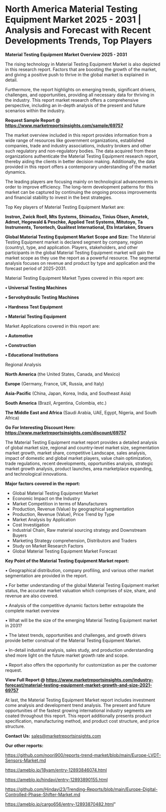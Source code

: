 # North America Material Testing Equipment Market 2025 - 2031 | Analysis and Forecast with Recent Developments Trends, Top Players

<Strong> Material Testing Equipment Market Overview 2025 - 2031</strong>

The rising technology in Material Testing Equipment Market is also depicted in this research report. Factors that are boosting the growth of the market, and giving a positive push to thrive in the global market is explained in detail.

Furthermore, the report highlights on emerging trends, significant drivers, challenges, and opportunities, providing all necessary data for thriving in the industry. This report market research offers a comprehensive perspective, including an in-depth analysis of the present and future scenarios within the industry.

<strong>Request Sample Report @ <a href=https://www.marketreportsinsights.com/sample/69757>https://www.marketreportsinsights.com/sample/69757</a></strong>

The market overview included in this report provides information from a wide range of resources like government organizations, established companies, trade and industry associations, industry brokers and other such regulatory and non-regulatory bodies. The data acquired from these organizations authenticate the Material Testing Equipment research report, thereby aiding the clients in better decision making. Additionally, the data provided in this report offers a contemporary understanding of the market dynamics.

The leading players are focusing mainly on technological advancements in order to improve efficiency. The long-term development patterns for this market can be captured by continuing the ongoing process improvements and financial stability to invest in the best strategies.

Top Key players of Material Testing Equipment Market are:

<strong>Instron, Zwick Roell, Mts Systems, Shimadzu, Tinius Olsen, Ametek, Admet, Hegewald & Peschke, Applied Test Systems, Mitutoyo, Ta Instruments, Torontech, Qualitest International, Ets Intarlaken, Struers</strong>

<strong><b>Global Material Testing Equipment Market Scope and Size:</b></strong>
The Material Testing Equipment market is declared segment by company, region (country), type, and application. Players, stakeholders, and other participants in the global Material Testing Equipment market will gain the market scope as they use the report as a powerful resource. The segmental analysis focuses on revenue and product by type and application and the forecast period of 2025-2031.

Material Testing Equipment Market Types covered in this report are:

<strong>• Universal Testing Machines

• Servohydraulic Testing Machines

• Hardness Test Equipment

• Material Testing Equipment</strong>

Market Applications covered in this report are:

<strong>• Automotive

• Construction

• Educational Institutions</strong> 

Regional Analysis

<strong>North America</strong> (the United States, Canada, and Mexico)

<strong>Europe</strong> (Germany, France, UK, Russia, and Italy)

<strong>Asia-Pacific</strong> (China, Japan, Korea, India, and Southeast Asia)

<strong>South America</strong> (Brazil, Argentina, Colombia, etc.)

<strong>The Middle East and Africa</strong> (Saudi Arabia, UAE, Egypt, Nigeria, and South Africa)

<strong>Go For Interesting Discount Here: <a href=https://www.marketreportsinsights.com/discount/69757>https://www.marketreportsinsights.com/discount/69757</a></strong>

The Material Testing Equipment market report provides a detailed analysis of global market size, regional and country-level market size, segmentation market growth, market share, competitive Landscape, sales analysis, impact of domestic and global market players, value chain optimization, trade regulations, recent developments, opportunities analysis, strategic market growth analysis, product launches, area marketplace expanding, and technological innovations.

<strong><b>Major factors covered in the report:</b></strong>
<ul>
  <li>Global Material Testing Equipment Market </li>
  <li>Economic Impact on the Industry</li>
  <li>Market Competition in terms of Manufacturers</li>
  <li>Production, Revenue (Value) by geographical segmentation</li>
  <li>Production, Revenue (Value), Price Trend by Type</li>
  <li>Market Analysis by Application</li>
  <li>Cost Investigation</li>
  <li>Industrial Chain, Raw material sourcing strategy and Downstream Buyers</li>
  <li>Marketing Strategy comprehension, Distributors and Traders</li>
  <li>Study on Market Research Factors</li>
  <li>Global Material Testing Equipment Market Forecast</li>
</ul>

<strong><b>Key Point of the Material Testing Equipment Market report:</b></strong>

• Geographical distribution, company profiling, and various other market segmentation are provided in the report.

• For better understanding of the global Material Testing Equipment market status, the accurate market valuation which comprises of size, share, and revenue are also covered.

• Analysis of the competitive dynamic factors better extrapolate the complete market overview

• What will be the size of the emerging Material Testing Equipment market in 2031?

• The latest trends, opportunities and challenges, and growth drivers provide better construal of the Material Testing Equipment Market.

• In-detail industrial analysis, sales study, and production understanding shed more light on the future market growth rate and scope.

• Report also offers the opportunity for customization as per the customer request.

<strong><b>View Full Report @ <a href=https://www.marketreportsinsights.com/industry-forecast/material-testing-equipment-market-growth-and-size-2021-69757>https://www.marketreportsinsights.com/industry-forecast/material-testing-equipment-market-growth-and-size-2021-69757</a></b></strong>


At last, the Material Testing Equipment Market report includes investment come analysis and development trend analysis. The present and future opportunities of the fastest growing international industry segments are coated throughout this report. This report additionally presents product specification, manufacturing method, and product cost structure, and price structure.

<strong>Contact Us:</strong>
sales@marketreportsinsights.com

<strong>Our other reports:</strong>

<a href=https://github.com/noori900/reports-trend-market/blob/main/Europe-LVDT-Sensors-Market.md>https://github.com/noori900/reports-trend-market/blob/main/Europe-LVDT-Sensors-Market.md</a>

<a href=https://ameblo.jp/18yam/entry-12893846074.html>https://ameblo.jp/18yam/entry-12893846074.html</a>

<a href=https://ameblo.jp/hindavi/entry-12893890155.html>https://ameblo.jp/hindavi/entry-12893890155.html</a>

<a href=https://github.com/Hindavi23/Trending-Reports/blob/main/Europe-Digital-Controlled-Phase-Shifter-Market.md>https://github.com/Hindavi23/Trending-Reports/blob/main/Europe-Digital-Controlled-Phase-Shifter-Market.md</a>

<a href=https://ameblo.jp/cargo656/entry-12893870482.html>https://ameblo.jp/cargo656/entry-12893870482.html</a>"
